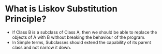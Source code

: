 # What is Liskov Substitution Principle?

* If Class B is a subclass of Class A, then we should be able to replace the objects of A with B without breaking the behaviour of the program.
* In Simple terms, Subclasses should extend the capability of its parent class and not narrow it down.